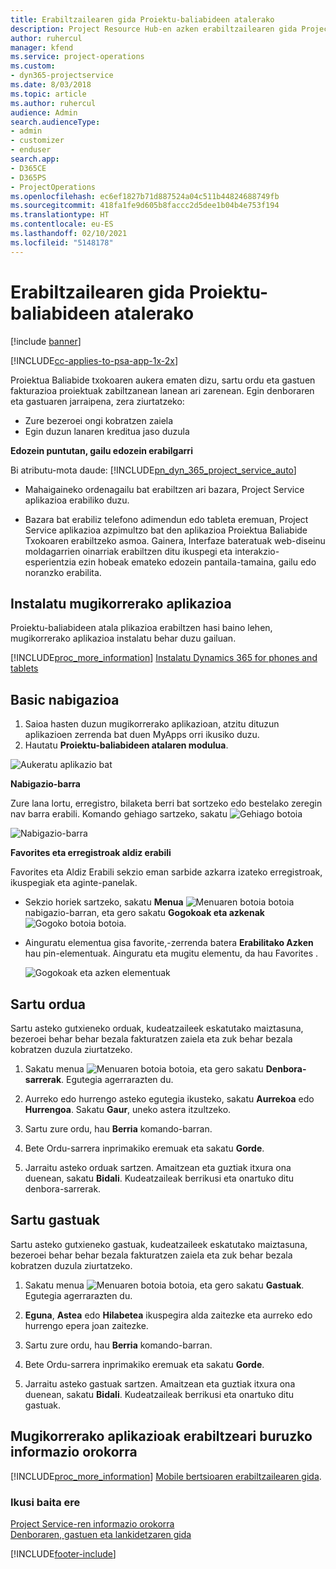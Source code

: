 ```yaml
---
title: Erabiltzailearen gida Proiektu-baliabideen atalerako
description: Project Resource Hub-en azken erabiltzailearen gida Project Service-rako
author: ruhercul
manager: kfend
ms.service: project-operations
ms.custom:
- dyn365-projectservice
ms.date: 8/03/2018
ms.topic: article
ms.author: ruhercul
audience: Admin
search.audienceType:
- admin
- customizer
- enduser
search.app:
- D365CE
- D365PS
- ProjectOperations
ms.openlocfilehash: ec6ef1827b71d887524a04c511b44824688749fb
ms.sourcegitcommit: 418fa1fe9d605b8faccc2d5dee1b04b4e753f194
ms.translationtype: HT
ms.contentlocale: eu-ES
ms.lasthandoff: 02/10/2021
ms.locfileid: "5148178"
---
```

# <a name="user-guide-for-project-resource-hub"></a>Erabiltzailearen gida Proiektu-baliabideen atalerako

[!include [banner](../includes/psa-now-project-operations.md)]

[!INCLUDE[cc-applies-to-psa-app-1x-2x](../includes/cc-applies-to-psa-app-1x-2x.md)]

Proiektua Baliabide txokoaren aukera ematen dizu, sartu ordu eta gastuen fakturazioa proiektuak zabiltzanean lanean ari zarenean. Egin denboraren eta gastuaren jarraipena, zera ziurtatzeko:

- Zure bezeroei ongi kobratzen zaiela
- Egin duzun lanaren kreditua jaso duzula

**Edozein puntutan, gailu edozein erabilgarri**

Bi atributu-mota daude: [!INCLUDE[pn_dyn_365_project_service_auto](../includes/pn-dyn-365-project-service-auto.md)] 

- Mahaigaineko ordenagailu bat erabiltzen ari bazara, Project Service aplikazioa erabiliko duzu. 

- Bazara bat erabiliz telefono adimendun edo tableta eremuan, Project Service aplikazioa azpimultzo bat den aplikazioa Proiektua Baliabide Txokoaren erabiltzeko asmoa. Gainera, Interfaze bateratuak web-diseinu moldagarrien oinarriak erabiltzen ditu ikuspegi eta interakzio-esperientzia ezin hobeak emateko edozein pantaila-tamaina, gailu edo noranzko erabilita. 


## <a name="install-the-mobile-app"></a>Instalatu mugikorrerako aplikazioa
Proiektu-baliabideen atala plikazioa erabiltzen hasi baino lehen, mugikorrerako aplikazioa instalatu behar duzu gailuan. 

[!INCLUDE[proc_more_information](../includes/proc-more-information.md)] [Instalatu Dynamics 365 for phones and tablets](https://docs.microsoft.com/dynamics365/mobile-app/install-dynamics-365-for-phones-and-tablets)

## <a name="basic-navigation"></a>Basic nabigazioa
1.  Saioa hasten duzun mugikorrerako aplikazioan, atzitu dituzun aplikazioen zerrenda bat duen MyApps orri ikusiko duzu. 
2.  Hautatu **Proiektu-baliabideen atalaren modulua**.

![Aukeratu aplikazio bat](media/chooseApp_1.png "Aukeratu aplikazio bat")

**Nabigazio-barra**

Zure lana lortu, erregistro, bilaketa berri bat sortzeko edo bestelako zeregin nav barra erabili. Komando gehiago sartzeko, sakatu ![Gehiago botoia](media/MoreButton.png "Gehiago botoia")

![Nabigazio-barra](media/NavBar_2.png "Nabigazio-barra")

**Favorites eta erregistroak aldiz erabili**

Favorites eta Aldiz Erabili sekzio eman sarbide azkarra izateko erregistroak, ikuspegiak eta aginte-panelak. 

- Sekzio horiek sartzeko, sakatu **Menua** ![Menuaren botoia](media/MenuButton.png "Menua botoia") botoia nabigazio-barran, eta gero sakatu **Gogokoak eta azkenak** ![Gogoko botoia](media/FavButton.png "Gogokoak botoia") botoia.

- Ainguratu elementua gisa favorite,-zerrenda batera **Erabilitako Azken** hau pin-elementuak. Ainguratu eta mugitu elementu, da hau Favorites .

  ![Gogokoak eta azken elementuak](media/Favs_3.png "Gogokoak eta azken elementuak")
 
## <a name="enter-time"></a>Sartu ordua
Sartu asteko gutxieneko orduak, kudeatzaileek eskatutako maiztasuna, bezeroei behar behar bezala fakturatzen zaiela eta zuk behar bezala kobratzen duzula ziurtatzeko.

1. Sakatu menua ![Menuaren botoia](media/MenuButton.png "Menua botoia") botoia, eta gero sakatu **Denbora-sarrerak**. Egutegia agerrarazten du.

2. Aurreko edo hurrengo asteko egutegia ikusteko, sakatu **Aurrekoa** edo **Hurrengoa**. Sakatu **Gaur**, uneko astera itzultzeko.

3. Sartu zure ordu, hau **Berria** komando-barran. 

4. Bete Ordu-sarrera inprimakiko eremuak eta sakatu **Gorde**.

5. Jarraitu asteko orduak sartzen. Amaitzean eta guztiak itxura ona duenean, sakatu **Bidali**. Kudeatzaileak berrikusi eta onartuko ditu denbora-sarrerak.

## <a name="enter-expenses"></a>Sartu gastuak 
Sartu asteko gutxieneko gastuak, kudeatzaileek eskatutako maiztasuna, bezeroei behar behar bezala fakturatzen zaiela eta zuk behar bezala kobratzen duzula ziurtatzeko.

1. Sakatu menua ![Menuaren botoia](media/MenuButton.png "Menua botoia") botoia, eta gero sakatu **Gastuak**. Egutegia agerrarazten du.

2. **Eguna**, **Astea** edo **Hilabetea** ikuspegira alda zaitezke eta aurreko edo hurrengo epera joan zaitezke. 

3. Sartu zure ordu, hau **Berria** komando-barran. 

4. Bete Ordu-sarrera inprimakiko eremuak eta sakatu **Gorde**.

5. Jarraitu asteko gastuak sartzen. Amaitzean eta guztiak itxura ona duenean, sakatu **Bidali**. Kudeatzaileak berrikusi eta onartuko ditu gastuak.

## <a name="general-information-on-how-to-use-the-mobile-app"></a>Mugikorrerako aplikazioak erabiltzeari buruzko informazio orokorra 
[!INCLUDE[proc_more_information](../includes/proc-more-information.md)] [Mobile bertsioaren erabiltzailearen gida](https://docs.microsoft.com/dynamics365/mobile-app/dynamics-365-phones-tablets-users-guide).

### <a name="see-also"></a>Ikusi baita ere  
 [Project Service-ren informazio orokorra](../psa/overview.md)   
 [Denboraren, gastuen eta lankidetzaren gida](../psa/time-expense-collaboration-guide.md)   
 


[!INCLUDE[footer-include](../includes/footer-banner.md)]